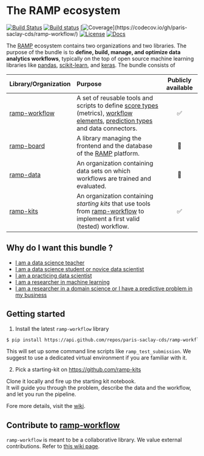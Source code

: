 # The RAMP ecosystem

[![Build Status](https://travis-ci.org/paris-saclay-cds/ramp-workflow.svg?branch=master)](https://travis-ci.org/paris-saclay-cds/ramp-workflow)
[![Build status](https://ci.appveyor.com/api/projects/status/la19c94ceb9q3cjk/branch/master?svg=true)](https://ci.appveyor.com/project/glemaitre/ramp-workflow/branch/master)
[![Coverage](https://codecov.io/gh/paris-saclay-cds/ramp-workflow/branch/master/graphs/badge.svg?)](https://codecov.io/gh/paris-saclay-cds/ramp-workflow/)
[![License](https://img.shields.io/badge/License-BSD%203--Clause-blue.svg)](https://opensource.org/licenses/BSD-3-Clause)
[![Docs](https://img.shields.io/badge/docs-wiki-yellow.svg)](https://github.com/paris-saclay-cds/ramp-workflow/wiki)


The [RAMP][rstudio] ecosystem contains two organizations and two libraries. The purpose of the bundle is to __define, build, manage, and optimize data analytics workflows__, typically on the top of open source machine learning libraries like [pandas](http://pandas.pydata.org), [scikit-learn](http://scikit-learn.org/), and [keras](https://github.com/fchollet/keras). The bundle consists of

| Library/Organization | Purpose | Publicly available |
| :------ | :-----  | :------: |
| [ramp-workflow][rworkflow] | A set of reusable tools and scripts to define [score types](rampwf/score_types) (metrics), [workflow elements](rampwf/workflows), [prediction types](rampwf/prediction_types) and data connectors. | :white_check_mark: |
| [ramp-board][rboard] |  A library managing the frontend and the database of the [RAMP][rstudio] platform. | :no_entry_sign: |
| [ramp-data][rdata] | An organization containing data sets on which workflows are trained and evaluated. | :no_entry_sign: |
| [ramp-kits][rkits] | An organization containing *starting kits* that use tools from [ramp-workflow][rworkflow] to implement a first valid (tested) workflow. | :white_check_mark: |


## Why do I want this bundle ?

- [I am a data science teacher](https://github.com/paris-saclay-cds/ramp-workflow/wiki/I-am-a-data-science-teacher)
- [I am a data science student or novice data scientist](https://github.com/paris-saclay-cds/ramp-workflow/wiki/I-am-a-data-science-student)
- [I am a practicing data scientist](https://github.com/paris-saclay-cds/ramp-workflow/wiki/I-am-a-practicing-data-scientist)
- [I am a researcher in machine learning](https://github.com/paris-saclay-cds/ramp-workflow/wiki/I-am-a-machine-learning-researcher)
- [I am a researcher in a domain science or I have a predictive problem in my business](https://github.com/paris-saclay-cds/ramp-workflow/wiki/I-am-a-researcher-in-a-domain-science)

## Getting started

1. Install the latest `ramp-workflow` library 

```bash
$ pip install https://api.github.com/repos/paris-saclay-cds/ramp-workflow/zipball/master
```

This will set up some command line scripts like `ramp_test_submission`.
We suggest to use a dedicated virtual environment if you are familiar with it.

2. Pick a starting-kit on <https://github.com/ramp-kits>

Clone it locally and fire up the starting kit notebook.  
It will guide you through the problem, describe the data and the workflow, and let you run the pipeline.

Fore more details, visit the [wiki](https://github.com/paris-saclay-cds/ramp-workflow/wiki).

## Contribute to [ramp-workflow][rworkflow]

`ramp-workflow` is meant to be a collaborative library. We value external contributions. 
Refer to [this wiki page](https://github.com/paris-saclay-cds/ramp-workflow/wiki/Contribute-to-ramp-workflow).

<!-- RAMP studio -->
[rstudio]: http://www.ramp.studio "RAMP main website"
[email]: mailto:admin@ramp.studio "Mailto: admin@ramp.studio"
[signup]: http://www.ramp.studio/sign-up "RAMP sign-up page"
[problems]: http://www.ramp.studio/problems "List of past RAMP challenges"
[themes]: http://www.ramp.studio/data_science_themes "Data science themes"
[domains]: http://www.ramp.studio/data_domains "Data domains"

<!-- git repos -->
[rworkflow]: https://github.com/paris-saclay-cds/ramp-workflow "Define RAMP score, workflow and CV scheme"
[rboard]: https://github.com/paris-saclay-cds/ramp-board "RAMP frontend library"
[rdata]: https://github.com/ramp-data "Organization for RAMP open data sets"
[rkits]: https://github.com/ramp-kits "Organization for RAMP starting kits"
